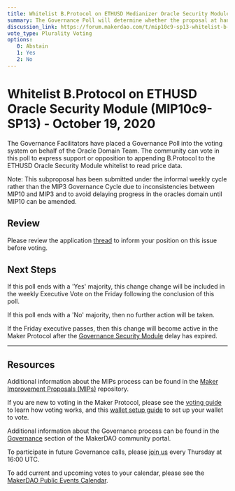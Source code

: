 ```yaml
---
title: Whitelist B.Protocol on ETHUSD Medianizer Oracle Security Module (MIP10c9-SP13) - October 19, 2020
summary: The Governance Poll will determine whether the proposal at hand will proceed to an Executive Vote. 
discussion_link: https://forum.makerdao.com/t/mip10c9-sp13-whitelist-b-protocol-contract-on-ethusd-oracle-osm/4621
vote_type: Plurality Voting
options:
   0: Abstain
   1: Yes
   2: No
---
```

# Whitelist B.Protocol on ETHUSD Oracle Security Module (MIP10c9-SP13) - October 19, 2020

The Governance Facilitators have placed a Governance Poll into the voting system on behalf of the Oracle Domain Team. The community can vote in this poll to express support or opposition to appending B.Protocol to the ETHUSD Oracle Security Module whitelist to read price data.

Note: This subproposal has been submitted under the informal weekly cycle rather than the MIP3 Governance Cycle due to inconsistencies between MIP10 and MIP3 and to avoid delaying progress in the oracles domain until MIP10 can be amended.

## Review

Please review the application [thread](https://forum.makerdao.com/t/mip10c9-sp13-whitelist-b-protocol-contract-on-ethusd-oracle-osm/4621) to inform your position on this issue before voting.

## Next Steps

If this poll ends with a 'Yes' majority, this change change will be included in the weekly Executive Vote on the Friday following the conclusion of this poll.

If this poll ends with a 'No' majority, then no further action will be taken.

If the Friday executive passes, then this change will become active in the Maker Protocol after the [Governance Security Module](https://forum.makerdao.com/tag/govsec-module) delay has expired.

---

## Resources

Additional information about the MIPs process can be found in the [Maker Improvement Proposals (MIPs)](https://github.com/makerdao/mips) repository.

If you are new to voting in the Maker Protocol, please see the [voting guide](https://community-development.makerdao.com/en/learn/governance/how-voting-works/) to learn how voting works, and this [wallet setup guide](https://community-development.makerdao.com/en/learn/governance/voting-setup/) to set up your wallet to vote.

Additional information about the Governance process can be found in the [Governance](https://community-development.makerdao.com/en/learn/governance) section of the MakerDAO community portal.

To participate in future Governance calls, please [join us](https://github.com/makerdao/community/tree/master/governance/governance-and-risk-meetings) every Thursday at 16:00 UTC.

To add current and upcoming votes to your calendar, please see the [MakerDAO Public Events Calendar](https://calendar.google.com/calendar/embed?src=makerdao.com_3efhm2ghipksegl009ktniomdk%40group.calendar.google.com&ctz=America%2FLos_Angeles).
